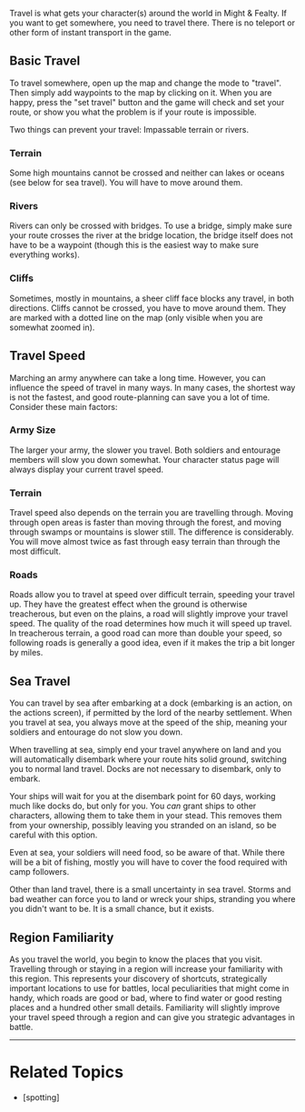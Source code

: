 Travel is what gets your character(s) around the world in Might & Fealty. If you want to get somewhere, you need to travel there. There is no teleport or other form of instant transport in the game.


Basic Travel
------------
To travel somewhere, open up the map and change the mode to "travel". Then simply add waypoints to the map by clicking on it. When you are happy, press the "set travel" button and the game will check and set your route, or show you what the problem is if your route is impossible.

Two things can prevent your travel: Impassable terrain or rivers.


### Terrain ###
Some high mountains cannot be crossed and neither can lakes or oceans (see below for sea travel). You will have to move around them.

### Rivers ###
Rivers can only be crossed with bridges. To use a bridge, simply make sure your route crosses the river at the bridge location, the bridge itself does not have to be a waypoint (though this is the easiest way to make sure everything works).

### Cliffs ###
Sometimes, mostly in mountains, a sheer cliff face blocks any travel, in both directions. Cliffs cannot be crossed, you have to move around them. 
They are marked with a dotted line on the map (only visible when you are somewhat zoomed in).


Travel Speed
------------
Marching an army anywhere can take a long time. However, you can influence the speed of travel in many ways. In many cases, the shortest way is not the fastest, and good route-planning can save you a lot of time. Consider these main factors:

### Army Size ###
The larger your army, the slower you travel. Both soldiers and entourage members will slow you down somewhat. Your character status page will always display your current travel speed.

### Terrain ###
Travel speed also depends on the terrain you are travelling through. Moving through open areas is faster than moving through the forest, and moving through swamps or mountains is slower still. The difference is considerably. You will move almost twice as fast through easy terrain than through the most difficult.

### Roads ###
Roads allow you to travel at speed over difficult terrain, speeding your travel up. They have the greatest effect when the ground is otherwise treacherous, but even on the plains, a road will slightly improve your travel speed. The quality of the road determines how much it will speed up travel. In treacherous terrain, a good road can more than double your speed, so following roads is generally a good idea, even if it makes the trip a bit longer by miles.


Sea Travel
----------
You can travel by sea after embarking at a dock (embarking is an action, on the actions screen), if permitted by the lord of the nearby settlement. When you travel at sea, you always move at the speed of the ship, meaning your soldiers and entourage do not slow you down.

When travelling at sea, simply end your travel anywhere on land and you will automatically disembark where your route hits solid ground, switching you to normal land travel. Docks are not necessary to disembark, only to embark.

Your ships will wait for you at the disembark point for 60 days, working much like docks do, but only for you. You *can* grant ships to other characters, allowing them to take them in your stead. This removes them from your ownership, possibly leaving you stranded on an island, so be careful with this option.

Even at sea, your soldiers will need food, so be aware of that. While there will be a bit of fishing, mostly you will have to cover the food required with camp followers.

Other than land travel, there is a small uncertainty in sea travel. Storms and bad weather can force you to land or wreck your ships, stranding you where you didn't want to be. It is a small chance, but it exists.


Region Familiarity
------------------
As you travel the world, you begin to know the places that you visit. Travelling through or staying in a region will increase your familiarity with this region. This represents your discovery of shortcuts, strategically important locations to use for battles, local peculiarities that might come in handy, which roads are good or bad, where to find water or good resting places and a hundred other small details.
Familiarity will slightly improve your travel speed through a region and can give you strategic advantages in battle.


---

Related Topics
==============
* [spotting]
